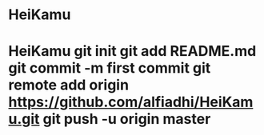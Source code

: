 # HeiKamu
# HeiKamu git init git add README.md git commit -m first commit git remote add origin https://github.com/alfiadhi/HeiKamu.git git push -u origin master
